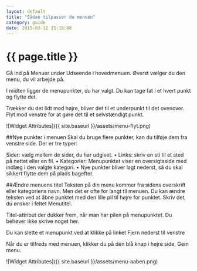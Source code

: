 ```yaml
---
layout: default
title: "Sådan tilpasser du menuen"
category: guide
date: 2015-03-12 15:16:08
---
```


# {{ page.title }}
Gå ind på Menuer under Udseende i hovedmenuen. Øverst vælger du den menu, du vil arbejde på.

I midten ligger de menupunkter, du har valgt. Du kan tage fat i et hvert punkt og flytte det.

Trækker du det lidt mod højre, bliver det til et underpunkt til det ovenover. Flyt mod venstre for at gøre det til et selvstændigt punkt.

![Widget Attributes]({{ site.baseurl }}/assets/menu-flyt.png)

##Nye punkter i menuen
Skal du bruge flere punkter, kan du tilføje dem fra venstre side. Der er tre typer:

Sider: vælg mellem de sider, du har udgivet.
• Links: skriv en sti til et sted på nettet eller en fil.
• Kategorier: Menupunktet viser en oversigtsside med indlæg i den valgte kategori.
• Nye punkter bliver lagt nederst, så du skal sikkert flytte dem på plads bagefter.

##Ændre menuens titel
Teksten på din menu kommer fra sidens overskrift eller kategoriens navn. Men det er ofte for langt til menuen. Du kan ændre teksten ved at åbne punktet med den lille pil til højre for punktet. Skriv det, du ønsker i feltet Menutitel.

Titel-attribut der dukker frem, når man har pilen på menupunktet. Du behøver ikke skrive noget her.

Du kan slette et menupunkt ved at klikke på linket Fjern nederst til venstre

Når du er tilfreds med menuen, klikker du på den blå knap i højre side, Gem menu.

![Widget Attributes]({{ site.baseurl }}/assets/menu-aaben.png)